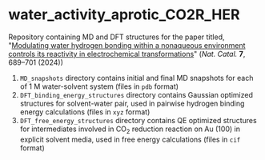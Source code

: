 # water_activity_aprotic_CO2R_HER
Repository containing MD and DFT structures for the paper titled, "[Modulating water hydrogen bonding within a nonaqueous environment controls its reactivity in electrochemical transformations](https://doi.org/10.1038/s41929-024-01162-z)" (*Nat. Catal.* **7**, 689–701 (2024))

1. `MD_snapshots` directory contains initial and final MD snapshots for each of 1 M water-solvent system (files in `pdb` format)
2. `DFT_binding_energy_structures` directory contains Gaussian optimized structures for solvent-water pair, used in pairwise hydrogen binding energy calculations (files in `xyz` format)
3. `DFT_free_energy_structures` directory contains QE optimized structures for intermediates involved in CO$_2$ reduction reaction on Au (100) in explicit solvent media, used in free energy calculations (files in `cif` format)
